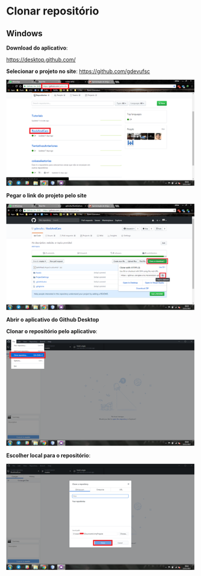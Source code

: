 Clonar repositório
==================
Windows
-------
**Download do aplicativo**:

https://desktop.github.com/

**Selecionar o projeto no site**: https://github.com/gdevufsc

<a href="https://raw.githubusercontent.com/gdevufsc/Tutoriais/master/img/github/win01.png"><img src="img/github/win01.png" width="500" height="281"/></a>


**Pegar o link do projeto pelo site**

<a href="https://raw.githubusercontent.com/gdevufsc/Tutoriais/master/img/github/win02.png"><img src="img/github/win02.png" width="500" height="281"/></a>

**Abrir o aplicativo do Github Desktop**

**Clonar o repositório pelo aplicativo**:

<a href="https://raw.githubusercontent.com/gdevufsc/Tutoriais/master/img/github/win03.png"><img src="img/github/win03.png" width="500" height="281"/></a>


**Escolher local para o repositório**:

<a href="https://raw.githubusercontent.com/gdevufsc/Tutoriais/master/img/github/win04.png"><img src="img/github/win04.png" width="500" height="281"/></a>
